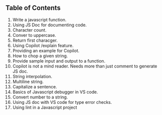 ## Table of Contents

1. Write a javascript function.
2. Using JS Doc for documenting code.
3. Character count.
4. Conver to uppercase.
5. Return first characger.
6. Using Copilot /explain feature.
7. Providing an example for Copilot.
8. How to chop a given string.
9. Provide sample input and output to a function.
10. Copilot is not a mind reader. Needs more than just comment to generate JS doc.
11. String interpolation.
12. Multiline string.
13. Capitalize a sentence.
14. Basics of Javascript debugger in VS code.
15. Convert number to a string.
16. Using JS doc with VS code for type error checks.
17. Using lint in a Javascript project
